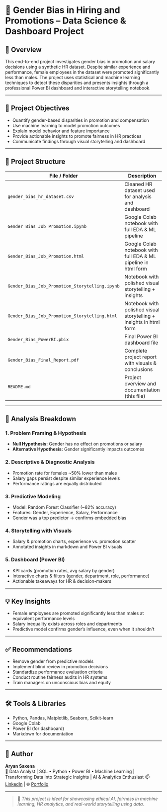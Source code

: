 # 📘 Gender Bias in Hiring and Promotions – Data Science & Dashboard Project

## 🧾 Overview

This end-to-end project investigates gender bias in promotion and salary decisions using a synthetic HR dataset. Despite similar experience and performance, female employees in the dataset were promoted significantly less than males. The project uses statistical and machine learning techniques to detect these disparities and presents insights through a professional Power BI dashboard and interactive storytelling notebook.

---

## 🎯 Project Objectives

- Quantify gender-based disparities in promotion and compensation
- Use machine learning to model promotion outcomes
- Explain model behavior and feature importance
- Provide actionable insights to promote fairness in HR practices
- Communicate findings through visual storytelling and dashboard

---

## 📁 Project Structure

| File / Folder                                     | Description                                          |
|----------------------------------                 |------------------------------------------------------|
| `gender_bias_hr_dataset.csv`                      | Cleaned HR dataset used for analysis and dashboard   |
| `Gender_Bias_Job_Promotion.ipynb`                 | Google Colab notebook with full EDA & ML pipeline |
| `Gender_Bias_Job_Promotion.html`                  | Google Colab notebook with full EDA & ML pipeline in html form  |
| `Gender_Bias_Job_Promotion_Storytelling.ipynb`    | Notebook with polished visual storytelling + insights|
| `Gender_Bias_Job_Promotion_Storytelling.html`     | Notebook with polished visual storytelling + insights in html form |
| `Gender_Bias_PowerBI.pbix`                        | Final Power BI dashboard file                        |
| `Gender_Bias_Final_Report.pdf`                    | Complete project report with visuals & conclusions   |
| `README.md`                                       | Project overview and documentation (this file)       |

---

## 🔬 Analysis Breakdown

### 1. Problem Framing & Hypothesis
- **Null Hypothesis:** Gender has no effect on promotions or salary  
- **Alternative Hypothesis:** Gender significantly impacts outcomes

### 2. Descriptive & Diagnostic Analysis
- Promotion rate for females ~50% lower than males
- Salary gaps persist despite similar experience levels
- Performance ratings are equally distributed

### 3. Predictive Modeling
- Model: Random Forest Classifier (~82% accuracy)
- Features: Gender, Experience, Salary, Performance
- Gender was a top predictor → confirms embedded bias

### 4. Storytelling with Visuals
- Salary & promotion charts, experience vs. promotion scatter
- Annotated insights in markdown and Power BI visuals

### 5. Dashboard (Power BI)
- KPI cards (promotion rates, avg salary by gender)
- Interactive charts & filters (gender, department, role, performance)
- Actionable takeaways for HR & decision-makers

---

## 💡 Key Insights

- Female employees are promoted significantly less than males at equivalent performance levels  
- Salary inequality exists across roles and departments  
- Predictive model confirms gender’s influence, even when it shouldn't

---

## ✅ Recommendations

- Remove gender from predictive models
- Implement blind review in promotion decisions
- Standardize performance evaluation criteria
- Conduct routine fairness audits in HR systems
- Train managers on unconscious bias and equity

---

## 🛠️ Tools & Libraries

- Python, Pandas, Matplotlib, Seaborn, Scikit-learn
- Google Colab
- Power BI (for dashboard)
- Markdown for documentation

---

## 📌 Author

**Aryan Saxena**  
🚀 Data Analyst | SQL • Python • Power BI • Machine Learning | Transforming Data into Strategic Insights | AI & Analytics Enthusiast
📫 [LinkedIn](www.linkedin.com/in/aryan-saxena-615318309) | 🌐 [Portfolio](https://your-portfolio.com)

---

> 📢 *This project is ideal for showcasing ethical AI, fairness in machine learning, HR analytics, and real-world storytelling using data.*

